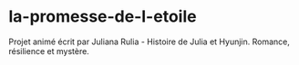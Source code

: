 # la-promesse-de-l-etoile
Projet animé écrit par Juliana Rulia - Histoire de Julia et Hyunjin. Romance, résilience et mystère.
